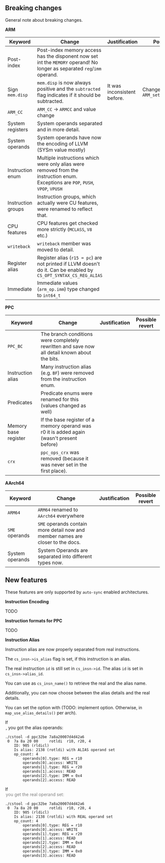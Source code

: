 

## Breaking changes

General note about breaking changes.

**ARM**

| Keyword | Change | Justification | Possible revert |
|---------|--------|---------------|-----------------|
| Post-index | Post-index memory access has the disponent now set int the `MEMORY` operand! No longer as separated `reg`/`imm` operand. |||
| Sign `mem.disp` | `mem.disp` is now always positive and the `subtracted` flag indicates if it should be subtracted. | It was inconsistent before. | Change behavior in `ARM_set_detail_op_imm()` |
| `ARM_CC` | `ARM_CC` → `ARMCC` and value change | | |
| System registers | System operands separated and in more detail. |||
| System operands | System operands have now the encoding of LLVM (SYSm value mostly) |||
| Instruction enum | Multiple instructions which were only alias were removed from the instruction enum. Exceptions are `POP`, `PUSH`, `VPOP`, `VPUSH` |||
| Instruction groups| Instruction groups, which actually were CU features, were renamed to reflect that. |||
| CPU features | CPU features get checked more strictly (`MCLASS`, `V8` etc.) |||
| `writeback` | `writeback` member was moved to detail. |||
| Register alias | Register alias (`r15 = pc`) are not printed if LLVM doesn't do it. Can be enabled by `CS_OPT_SYNTAX_CS_REG_ALIAS` |||
| Immediate | Immediate values (`arm_op.imm`) type changed to `int64_t` |||

**PPC**


| Keyword | Change | Justification | Possible revert |
|---------|--------|---------------|-----------------|
| `PPC_BC` | The branch conditions were completely rewritten and save now all detail known about the bits. |||
| Instruction alias | Many instruction alias (e.g. `BF`) were removed from the instruction enum. |||
| Predicates | Predicate enums were renamed for this (values changed as well) |||
| Memory base register | If the base register of a memory operand was r0 it is added again (wasn't present before) |||
| `crx` | `ppc_ops_crx` was removed (because it was never set in the first place). |||


**AArch64**


| Keyword | Change | Justification | Possible revert |
|---------|--------|---------------|-----------------|
| `ARM64` | `ARM64` renamed to `AArch64` everywhere |||
| `SME` operands | `SME` operands contain more detail now and member names are closer to the docs. |||
| System operands | System Operands are separated into different types now. |||


## New features

These features are only supported by `auto-sync` enabled architectures.

**Instruction Encoding**

TODO

**Instruction formats for PPC**

TODO

**Instruction Alias**

Instruction alias are now properly separated from real instructions.

The `cs_insn->is_alias` flag is set, if this instruction is an alias.

The real instruction `id` is still set in `cs_insn->id`.
The alias `id` is set in `cs_insn->alias_id`.

You can use as `cs_insn_name()` to retrieve the real and the alias name.

Additionally, you can now choose between the alias details and the real details.

You can set the option with (TODO: implement option. Otherwise, in `map_use_alias_details()` per arch).

If <OPTION IS SET>, you got the alias operands:

```
./cstool -d ppc32be 7a8a20007d4d42a6
 0  7a 8a 20 00  	rotldi	r10, r20, 4
	ID: 905 (rldicl)
	Is alias: 2138 (rotldi) with ALIAS operand set
	op_count: 4
		operands[0].type: REG = r10
		operands[0].access: WRITE
		operands[1].type: REG = r20
		operands[1].access: READ
		operands[2].type: IMM = 0x4
		operands[2].access: READ
```

If <OPTION IS DISABLED> you get the `real` operand set:

```
./cstool -d ppc32be 7a8a20007d4d42a6
 0  7a 8a 20 00  	rotldi	r10, r20, 4
	ID: 905 (rldicl)
	Is alias: 2138 (rotldi) with REAL operand set
	op_count: 4
		operands[0].type: REG = r10
		operands[0].access: WRITE
		operands[1].type: REG = r20
		operands[1].access: READ
		operands[2].type: IMM = 0x4
		operands[2].access: READ
		operands[3].type: IMM = 0x0
		operands[3].access: READ

```
